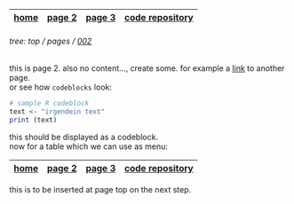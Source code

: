 | [home](index.md) | [page 2](002.md) | [page 3](003.html) | [code repository](https://github.com/esteeschwarz/joni-tut) |
| :- | :- | :- | :- |
###### tree: top / pages / [002](002.md)
this is page 2. also no content..., create some. for example a [link](003.html) to another page.   
or see how `codeblocks` look:   

```r
# sample R codeblock
text <- "irgendein text"
print (text)
```

this should be displayed as a codeblock.   
now for a table which we can use as menu:

| [home](index.md) | [page 2](002.md) | [page 3](003.html) | [code repository](https://github.com/esteeschwarz/joni-tut) |
| :- | :- | :- | :- |


this is to be inserted at page top on the next step.